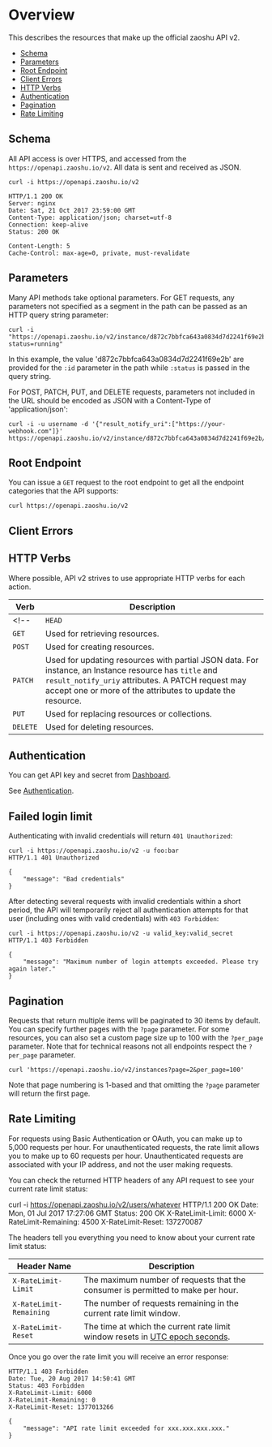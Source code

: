 # Overview

This describes the resources that make up the official zaoshu API v2.

* [Schema](#schema)
* [Parameters](#parameters)
* [Root Endpoint](#root-endpoint)
* [Client Errors](#client-errors)
* [HTTP Verbs](#http-verbs)
* [Authentication](#authentication)
* [Pagination](#pagination)
* [Rate Limiting](#rate-limiting)
<!--* [User Agent Required](#user-agent-required)-->

## Schema

All API access is over HTTPS, and accessed from the `https://openapi.zaoshu.io/v2`. All data is sent and received as JSON.

    curl -i https://openapi.zaoshu.io/v2

    HTTP/1.1 200 OK
    Server: nginx
    Date: Sat, 21 Oct 2017 23:59:00 GMT
    Content-Type: application/json; charset=utf-8
    Connection: keep-alive
    Status: 200 OK

    Content-Length: 5
    Cache-Control: max-age=0, private, must-revalidate

## Parameters

Many API methods take optional parameters. For GET requests, any parameters not specified as a segment in the path can be passed as an HTTP query string parameter:

    curl -i "https://openapi.zaoshu.io/v2/instance/d872c7bbfca643a0834d7d2241f69e2b?status=running"

In this example, the value 'd872c7bbfca643a0834d7d2241f69e2b' are provided for the `:id` parameter in the path while `:status` is passed in the query string.

For POST, PATCH, PUT, and DELETE requests, parameters not included in the URL should be encoded as JSON with a Content-Type of 'application/json':

    curl -i -u username -d '{"result_notify_uri":["https://your-webhook.com"]}' https://openapi.zaoshu.io/v2/instance/d872c7bbfca643a0834d7d2241f69e2b/run

## Root Endpoint

You can issue a `GET` request to the root endpoint to get all the endpoint categories that the API supports:

    curl https://openapi.zaoshu.io/v2

## Client Errors

<!--
There are three possible types of client errors on API calls that receive request bodies:

1.  Sending invalid JSON will result in a `400 Bad Request` response.

        HTTP/1.1 400 Bad Request

        {"message":"error occurred when parsing JSON"}

2.  Sending the wrong type of JSON values will result in a `400 Bad Request` response.

        HTTP/1.1 400 Bad Request

        {"message":"body should be a JSON object"}

3.  Sending invalid fields will result in a `422 Unprocessable Entity` response.

        HTTP/1.1 422 Unprocessable Entity

        {
          "message": "Validation Failed",
          "errors": [
            {
              "resource": "instance",
              "field": "id",
              "code": "missing_field"
            }
          ]
        }

All error objects have resource and field properties so that your client can tell what the problem is. There's also an error code to let you know what is wrong with the field. These are the possible validation error codes:

| Error Name | Description |
| --- | --- |
| `missing` | Resource does not exist. |
| `missing_field` | Required field on a resource has not been set. |
| `invalid` | Formatting of a field is invalid. The documentation for that resource should be able to give you more specific information. |
| `already_exists` | This means another resource has the same value as this field. This can happen in resources that must have some unique key (such as Label names). |

Resources may also send custom validation errors (where `code` is `custom`). Custom errors will always have a `message` field describing the error, and most errors will also include a `documentation_url` field pointing to some content that might help you resolve the error.-->

## HTTP Verbs

Where possible, API v2 strives to use appropriate HTTP verbs for each action.

| Verb | Description |
| --- | --- |
<!--| `HEAD` | Can be issued against any resource to get just the HTTP header info. |-->
| `GET` | Used for retrieving resources. |
| `POST` | Used for creating resources. |
| `PATCH` | Used for updating resources with partial JSON data. For instance, an Instance resource has `title` and `result_notify_uriy` attributes. A PATCH request may accept one or more of the attributes to update the resource. |
| `PUT` | Used for replacing resources or collections. | 
| `DELETE` | Used for deleting resources. |

## Authentication

You can get API key and secret from [Dashboard](https://dashboard.zaoshu.io/?settings).

See [Authentication](authentication.md).

## Failed login limit

Authenticating with invalid credentials will return `401 Unauthorized`:

	curl -i https://openapi.zaoshu.io/v2 -u foo:bar
	HTTP/1.1 401 Unauthorized

	{
        "message": "Bad credentials"
	}

After detecting several requests with invalid credentials within a short period, the API will temporarily reject all authentication attempts for that user (including ones with valid credentials) with `403 Forbidden`:

	curl -i https://openapi.zaoshu.io/v2 -u valid_key:valid_secret
	HTTP/1.1 403 Forbidden

	{
        "message": "Maximum number of login attempts exceeded. Please try again later."
	}


## Pagination

Requests that return multiple items will be paginated to 30 items by default. You can specify further pages with the `?page` parameter. For some resources, you can also set a custom page size up to 100 with the `?per_page` parameter. Note that for technical reasons not all endpoints respect the `?per_page` parameter.

    curl 'https://openapi.zaoshu.io/v2/instances?page=2&per_page=100'

Note that page numbering is 1-based and that omitting the `?page` parameter will return the first page.

## Rate Limiting

For requests using Basic Authentication or OAuth, you can make up to 5,000 requests per hour. For unauthenticated requests, the rate limit allows you to make up to 60 requests per hour. Unauthenticated requests are associated with your IP address, and not the user making requests.

You can check the returned HTTP headers of any API request to see your current rate limit status:

curl -i https://openapi.zaoshu.io/v2/users/whatever
HTTP/1.1 200 OK
Date: Mon, 01 Jul 2017 17:27:06 GMT
Status: 200 OK
X-RateLimit-Limit: 6000
X-RateLimit-Remaining: 4500
X-RateLimit-Reset: 137270087

The headers tell you everything you need to know about your current rate limit status:

| Header Name | Description |
| --- | --- |
| `X-RateLimit-Limit` | The maximum number of requests that the consumer is permitted to make per hour. |
| `X-RateLimit-Remaining` | The number of requests remaining in the current rate limit window. |
| `X-RateLimit-Reset` | The time at which the current rate limit window resets in [UTC epoch seconds](http://en.wikipedia.org/wiki/Unix_time). |

Once you go over the rate limit you will receive an error response:

	HTTP/1.1 403 Forbidden
	Date: Tue, 20 Aug 2017 14:50:41 GMT
	Status: 403 Forbidden
	X-RateLimit-Limit: 6000
	X-RateLimit-Remaining: 0
	X-RateLimit-Reset: 1377013266

	{
        "message": "API rate limit exceeded for xxx.xxx.xxx.xxx."
	}

<!--
You can also [check your rate limit status](/v2/rate_limit) without incurring an API hit.

## Abuse Rate Limits

To protect the quality of service from zaoshu, additional rate limits may apply to some actions. For example, rapidly creating content, polling aggressively instead of using webhooks, making API calls with a high concurrency, or repeatedly requesting data that is computationally expensive may result in abuse rate limiting.

It is not intended for this rate limit to interfere with any legitimate use of the API. Your normal [rate limits](#rate-limiting) should be the only limit you target.

If your application triggers this rate limit, you'll receive an informative response:

	HTTP/1.1 403 Forbidden
	Content-Type: application/json; charset=utf-8
	Connection: close

	{
        "message": "You have triggered an abuse detection mechanism and have been temporarily blocked from content creation. Please retry your request again later."
	}
-->

<!--## User Agent Required

All API requests MUST include a valid `User-Agent` header. Requests with no `User-Agent` header will be rejected. We request that you use your zaoshu username, for the `User-Agent` header value. This allows us to contact you if there are problems.

Here's an example:

    User-Agent:


If you provide an invalid `User-Agent` header, you will receive a `403 Forbidden` response:

	curl -iH 'User-Agent: ' https://openapi.zaoshu.io/v2
	HTTP/1.0 403 Forbidden
	Connection: close
	Content-Type: text/html

	Request forbidden by administrative rules.
	Please make sure your request has a User-Agent header.-->